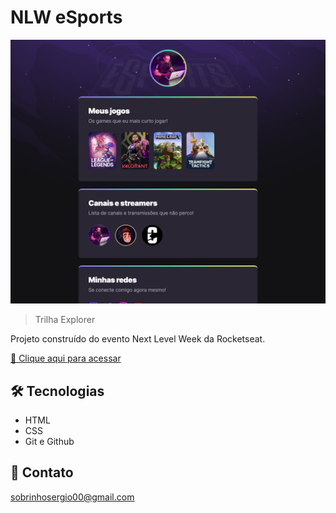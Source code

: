 # NLW eSports

![preview](./.github/preview.png)

> Trilha Explorer

Projeto construído do evento Next Level Week da Rocketseat.

[🔗 Clique aqui para acessar](https://sobrinhosergio.github.io/NLW-Esports/)


## 🛠 Tecnologias

- HTML
- CSS
- Git e Github

## 💛 Contato

sobrinhosergio00@gmail.com